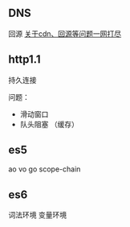 ## DNS

回源
[关于cdn、回源等问题一网打尽](https://juejin.im/post/5af46498f265da0b8d41f6a3)


## http1.1
持久连接

问题：
- 滑动窗口
- 队头阻塞 （缓存）

## es5
ao vo go scope-chain

## es6
词法环境 变量环境